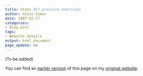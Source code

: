 ```yaml
---
title: Stats #17 practice exercises
author: Steve Simon
date: 2007-02-27
categories:
- Blog post
tags:
- Website details
output: html_document
page_update: no
---
```


(To be added)

<!---More--->

You can find an [earlier version][sim1] of this page on my [original website][sim2].

[sim1]: http://www.pmean.com/07/exercises17.htm
[sim2]: http://www.pmean.com/original_site.html
